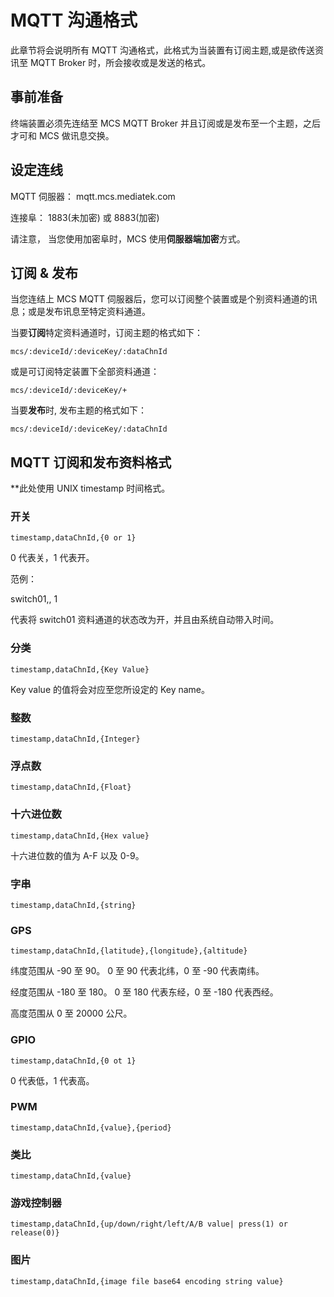 # MQTT 沟通格式

此章节将会说明所有 MQTT 沟通格式，此格式为当装置有订阅主题,或是欲传送资讯至 MQTT Broker 时，所会接收或是发送的格式。


## 事前准备

终端装置必须先连结至 MCS MQTT Broker 并且订阅或是发布至一个主题，之后才可和 MCS 做讯息交换。


## 设定连线

MQTT 伺服器： mqtt.mcs.mediatek.com

连接阜： 1883(未加密) 或 8883(加密)

请注意， 当您使用加密阜时，MCS 使用**伺服器端加密**方式。

## 订阅 & 发布

当您连结上 MCS MQTT 伺服器后，您可以订阅整个装置或是个别资料通道的讯息；或是发布讯息至特定资料通道。

当要**订阅**特定资料通道时，订阅主题的格式如下：

```
mcs/:deviceId/:deviceKey/:dataChnId
```

或是可订阅特定装置下全部资料通道：

```
mcs/:deviceId/:deviceKey/+
```

当要**发布**时, 发布主题的格式如下：

```
mcs/:deviceId/:deviceKey/:dataChnId
```

## MQTT 订阅和发布资料格式

**此处使用 UNIX timestamp 时间格式。

### 开关

```
timestamp,dataChnId,{0 or 1}

```
0 代表关，1 代表开。

范例：

switch01,, 1

代表将 switch01 资料通道的状态改为开，并且由系统自动带入时间。

### 分类
```
timestamp,dataChnId,{Key Value}
```
Key value 的值将会对应至您所设定的 Key name。

### 整数
```
timestamp,dataChnId,{Integer}
```

### 浮点数
```
timestamp,dataChnId,{Float}
```

### 十六进位数
```
timestamp,dataChnId,{Hex value}
```
十六进位数的值为 A-F 以及 0-9。

### 字串
```
timestamp,dataChnId,{string}
```

### GPS
```
timestamp,dataChnId,{latitude},{longitude},{altitude}
```

纬度范围从 -90 至 90。 0 至 90 代表北纬，0 至 -90 代表南纬。

经度范围从 -180 至 180。 0 至 180 代表东经，0 至 -180 代表西经。

高度范围从 0 至 20000 公尺。

### GPIO
```
timestamp,dataChnId,{0 ot 1}
```
0 代表低，1 代表高。

### PWM
```
timestamp,dataChnId,{value},{period}

```

### 类比
```
timestamp,dataChnId,{value}

```

### 游戏控制器
```
timestamp,dataChnId,{up/down/right/left/A/B value| press(1) or release(0)}

```

### 图片
```
timestamp,dataChnId,{image file base64 encoding string value}

```
